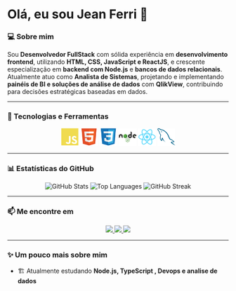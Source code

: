 # Olá, eu sou Jean Ferri 👋

### 💻 Sobre mim

Sou **Desenvolvedor FullStack** com sólida experiência em **desenvolvimento frontend**, utilizando **HTML, CSS, JavaScript e ReactJS**, e crescente especialização em **backend com Node.js** e **bancos de dados relacionais**. Atualmente atuo como **Analista de Sistemas**, projetando e implementando **painéis de BI e soluções de análise de dados** com **QlikView**, contribuindo para decisões estratégicas baseadas em dados.


---

### 🚀 Tecnologias e Ferramentas
<div align="center">
  <img alt="JavaScript" height="40" width="40" src="https://raw.githubusercontent.com/devicons/devicon/master/icons/javascript/javascript-plain.svg"/>
  <img alt="HTML5" height="40" width="40" src="https://raw.githubusercontent.com/devicons/devicon/master/icons/html5/html5-original.svg"/>
  <img alt="CSS3" height="40" width="40" src="https://raw.githubusercontent.com/devicons/devicon/master/icons/css3/css3-original.svg"/>
  <img alt="Node.js" height="40" width="40" src="https://raw.githubusercontent.com/devicons/devicon/master/icons/nodejs/nodejs-original-wordmark.svg"/>
  <img alt="React" height="40" width="40" src="https://raw.githubusercontent.com/devicons/devicon/master/icons/react/react-original.svg"/>
  <img alt="MySQL" height="40" width="40" src="https://raw.githubusercontent.com/devicons/devicon/master/icons/mysql/mysql-original.svg"/>
</div>

---

### 📊 Estatísticas do GitHub

<div align="center">
  <!-- Estatísticas Gerais -->
  <img src="https://github-readme-stats.vercel.app/api?username=JnFerri&show_icons=true&theme=radical&hide_title=true" alt="GitHub Stats" />

  <!-- Linguagens Mais Usadas -->
  <img src="https://github-readme-stats.vercel.app/api/top-langs/?username=JnFerri&layout=compact&theme=radical&hide_title=true" alt="Top Languages" />
  
  <!-- Streaks de contribuição -->
  <img src="https://github-readme-streak-stats.herokuapp.com/?user=JnFerri&theme=radical" alt="GitHub Streak" />
</div>

---

### 📫 Me encontre em
<div align="center">
  <a href="https://instagram.com/jeann.ferri" target="_blank">
    <img src="https://img.shields.io/badge/-Instagram-%23E4405F?style=for-the-badge&logo=instagram&logoColor=white"/>
  </a>
  <a href="mailto:jeanferrimh@gmail.com">
    <img src="https://img.shields.io/badge/-Gmail-%23333?style=for-the-badge&logo=gmail&logoColor=white"/>
  </a>
  <a href="https://www.linkedin.com/in/jean-ferri-9a9626198/" target="_blank">
    <img src="https://img.shields.io/badge/-LinkedIn-%230077B5?style=for-the-badge&logo=linkedin&logoColor=white"/>
  </a>
</div>

---

### ✨ Um pouco mais sobre mim
- 🏗 Atualmente estudando **Node.js, TypeScript , Devops e analise de dados**
